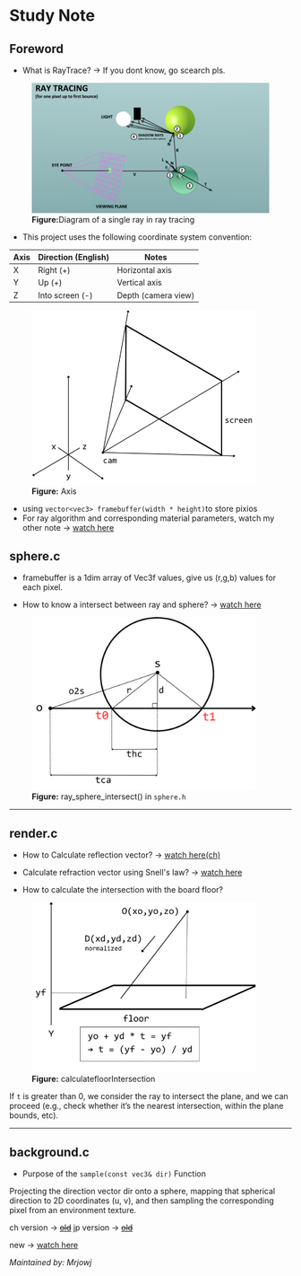 # Study Note
## Foreword
- What is RayTrace? -> If you dont know, go scearch pls.
<figure>
  <img src="assets/RayTracing.png" alt="https://hucoco.com/2018/07/05/Theory-of-Ray-Tracing/" width="800">
  <figcaption><b>Figure:</b>Diagram of a single ray in ray tracing</figcaption>
</figure>

- This project uses the following coordinate system convention:

| Axis     | Direction (English) | Notes              |
|----------|---------------------|--------------------|
| X        | Right (+)           | Horizontal axis    |
| Y        | Up (+)              | Vertical axis      |
| Z        | Into screen (-)     | Depth (camera view)|
<figure>
  <img src="assets/screen.png" alt="Axis" width="400">
  <figcaption><b>Figure:</b> Axis</figcaption>
</figure>

- using `vector<vec3> framebuffer(width * height)`to store pixios
- For ray algorithm and corresponding material parameters, watch my other note
  -> [watch here](assets/algorithm&material.pdf)
## sphere.c

- framebuffer is a 1dim array of Vec3f values, give us (r,g,b) values for each pixel. 

- How to know a intersect between ray and sphere?
  -> [watch here](http://www.lighthouse3d.com/tutorials/maths/ray-sphere-intersection/)

<figure>
  <img src="assets/r.png" alt="ray_sphere_intersect() in sphere.h" width="400">
  <figcaption><b>Figure:</b> ray_sphere_intersect() in <code>sphere.h</code></figcaption>
</figure>

---
## render.c
- How to Calculate reflection vector?
  -> [watch here(ch)](https://zhuanlan.zhihu.com/p/555451478)
- Calculate refraction vector using Snell's law?
  -> [watch here](https://byjus.com/physics/law-refraction-snells-law/)

- How to calculate the intersection with the board floor?
<figure>
  <img src="assets/floorIntersect.png" alt="floorIntersect.png" width="400">
  <figcaption><b>Figure:</b> calculatefloorIntersection</figcaption>
</figure>  

If `t` is greater than 0, we consider the ray to intersect the plane, and we can proceed (e.g., check whether it’s the nearest intersection, within the plane bounds, etc).

---
## background.c
- Purpose of the `sample(const vec3& dir)` Function

Projecting the direction vector dir onto a sphere, mapping that spherical direction to 2D coordinates (u, v), and then sampling the corresponding pixel from an environment texture.

ch version -> [~~old~~](assets/sample函数说明.pdf)
jp version -> [~~old~~](assets/sample()の説明.pdf)

new -> [watch here](https://shi-yan.github.io/webgpuunleashed/Advanced/equirectangular_rendering.html?utm_source=chatgpt.com)

*Maintained by: Mrjowj*